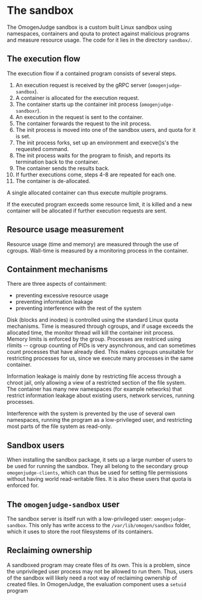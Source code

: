 # The sandbox

The OmogenJudge sandbox is a custom built Linux sandbox using namespaces, containers and qouta to protect against malicious programs and measure resource usage.
The code for it lies in the directory `sandbox/`.

## The execution flow
The execution flow if a contained program consists of several steps.

1. An execution request is received by the gRPC server (`omogenjudge-sandbox`).
1. A container is allocated for the execution request.
1. The container starts up the container init process (`omogenjudge-sandboxr`).
1. An execution in the request is sent to the container.
1. The container forwards the request to the init process.
1. The init process is moved into one of the sandbox users, and quota for it is set.
1. The init process forks, set up an environment and execve()s's the requested command.
1. The init process waits for the program to finish, and reports its termination back to the container.
1. The container sends the results back.
1. If further executions come, steps 4-8 are repeated for each one.
1. The container is de-allocated.

A single allocated container can thus execute multiple programs.

If the executed program exceeds some resource limit, it is killed and a new container will be allocated if further execution requests are sent.

## Resource usage measurement
Resource usage (time and memory) are measured through the use of cgroups.
Wall-time is measured by a monitoring process in the container.

## Containment mechanisms
There are three aspects of containment:

- preventing excessive resource usage
- preventing information leakage
- preventing interference with the rest of the system

Disk (blocks and inodes) is controlled using the standard Linux quota mechanisms.
Time is measured through cgroups, and if usage exceeds the allocated time, the monitor thread will kill the container init process.
Memory limits is enforced by the group.
Processes are restriced using rlimits -- cgroup counting of PIDs is very asynchronous, and can sometimes count processes that have already died.
This makes cgroups unsuitable for restricting processes for us, since we execute many processes in the same container.

Information leakage is mainly done by restricting file access through a chroot jail, only allowing a view of a restricted section of the file system.
The container has many new namespaces (for example networks) that restrict information leakage about existing users, network services, running processes.

Interference with the system is prevented by the use of several own namespaces, running the program as a low-privileged user, and restricting most parts of the file system as read-only.

## Sandbox users
When installing the sandbox package, it sets up a large number of users to be used for running the sandbox.
They all belong to the secondary group `omogenjudge-clients`, which can thus be used for setting file permissions without having world read-writable files.
It is also these users that quota is enforced for.

## The `omogenjudge-sandbox` user
The sandbox server is itself run with a low-privileged user: `omogenjudge-sandbox`.
This only has write access to the `/var/lib/omogen/sandbox` folder, which it uses to store the root filesystems of its containers.

## Reclaiming ownership
A sandboxed program may create files of its own.
This is a problem, since the unprivileged user process may not be allowed to run them.
Thus, users of the sandbox will likely need a root way of reclaiming ownership of created files.
In OmogenJudge, the evaluation component uses a `setuid` program
